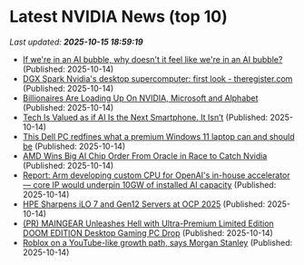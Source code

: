 # Latest NVIDIA News (top 10)
_Last updated: **2025-10-15 18:59:19**_

- [If we're in an AI bubble, why doesn't it feel like we're in an AI bubble?](https://www.businessinsider.com/ai-bubble-culture-dotcom-housing-crypto-different-vibes-2025-10) (Published: 2025-10-14)
- [DGX Spark Nvidia's desktop supercomputer: first look - theregister.com](https://slashdot.org/firehose.pl?op=view&amp;id=179782552) (Published: 2025-10-14)
- [Billionaires Are Loading Up On NVIDIA, Microsoft and Alphabet](https://biztoc.com/x/e04de76af41bd6a1) (Published: 2025-10-14)
- [Tech Is Valued as if AI Is the Next Smartphone. It Isn’t](https://biztoc.com/x/b0761f2cd604c6b2) (Published: 2025-10-14)
- [This Dell PC redfines what a premium Windows 11 laptop can and should be](https://www.zdnet.com/article/this-dell-pc-redfines-what-a-premium-windows-11-laptop-can-and-should-be/) (Published: 2025-10-14)
- [AMD Wins Big AI Chip Order From Oracle in Race to Catch Nvidia](https://financialpost.com/pmn/business-pmn/amd-wins-big-ai-chip-order-from-oracle-in-race-to-catch-nvidia) (Published: 2025-10-14)
- [Report: Arm developing custom CPU for OpenAI's in-house accelerator — core IP would underpin 10GW of installed AI capacity](https://www.tomshardware.com/pc-components/cpus/openai-arm-partner-on-custom-cpu-for-broadcom-chip) (Published: 2025-10-14)
- [HPE Sharpens iLO 7 and Gen12 Servers at OCP 2025](https://www.storagereview.com/news/hpe-sharpens-ilo-7-and-gen12-servers-at-ocp-2025) (Published: 2025-10-14)
- [(PR) MAINGEAR Unleashes Hell with Ultra-Premium Limited Edition DOOM EDITION Desktop Gaming PC Drop](https://www.techpowerup.com/341896/maingear-unleashes-hell-with-ultra-premium-limited-edition-doom-edition-desktop-gaming-pc-drop) (Published: 2025-10-14)
- [Roblox on a YouTube-like growth path, says Morgan Stanley](https://finance.yahoo.com/news/roblox-youtube-growth-path-says-181335380.html) (Published: 2025-10-14)
